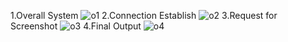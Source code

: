 1.Overall System
![o1](https://github.com/Rehanlukade/Pc_Monitering-System/assets/47839836/3ffa48f0-e43b-434e-855b-5963dd53d941)
2.Connection Establish
![o2](https://github.com/Rehanlukade/Pc_Monitering-System/assets/47839836/41dbed76-3b94-4b9d-b951-c3878dc969cd)
3.Request for Screenshot
![o3](https://github.com/Rehanlukade/Pc_Monitering-System/assets/47839836/90364afb-acd2-4b43-81c1-6240b412bd78)
4.Final Output
![o4](https://github.com/Rehanlukade/Pc_Monitering-System/assets/47839836/dafc7349-bffc-454c-a350-d8d348ff098e)
